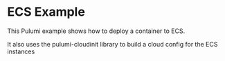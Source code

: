 # ECS Example

This Pulumi example shows how to deploy a container to ECS.

It also uses the pulumi-cloudinit library to build a cloud config for the ECS instances
